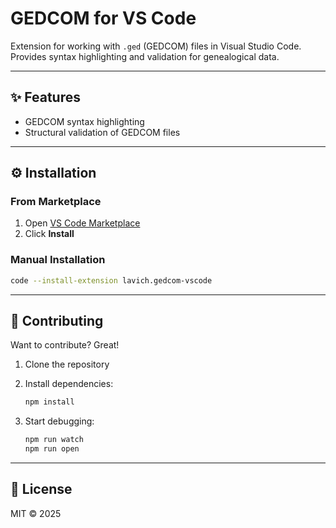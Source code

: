 # GEDCOM for VS Code

Extension for working with `.ged` (GEDCOM) files in Visual Studio Code.
Provides syntax highlighting and validation for genealogical data.

---

## ✨ Features

- GEDCOM syntax highlighting
- Structural validation of GEDCOM files

---

## ⚙️ Installation

### From Marketplace

1. Open [VS Code Marketplace](https://marketplace.visualstudio.com/items?itemName=lavich.gedcom-vscode)
2. Click **Install**

### Manual Installation

```bash
code --install-extension lavich.gedcom-vscode
```

---

## 🤝 Contributing

Want to contribute? Great!

1. Clone the repository
2. Install dependencies:

   ```bash
   npm install
   ```

3. Start debugging:

   ```bash
   npm run watch
   npm run open
   ```

---

## 📜 License

MIT © 2025
